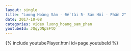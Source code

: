```yaml
---
layout: single
title: "Lương Hoàng Sám - Đề tài 5- Sám Hối - Phần 2"
date: 2017-10-08
categories: video luong_hoang_sam_phan
youtubeId: JQqyONpSFtQ
---
```


{% include youtubePlayer.html id=page.youtubeId %}